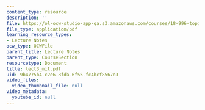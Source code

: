 ```yaml
---
content_type: resource
description: ''
file: https://ol-ocw-studio-app-qa.s3.amazonaws.com/courses/18-996-topics-in-theoretical-computer-science-internet-research-problems-spring-2002/9b4775b4c2e68fda6f55fc4bcf8567e3_lect3_mit.pdf
file_type: application/pdf
learning_resource_types:
- Lecture Notes
ocw_type: OCWFile
parent_title: Lecture Notes
parent_type: CourseSection
resourcetype: Document
title: lect3_mit.pdf
uid: 9b4775b4-c2e6-8fda-6f55-fc4bcf8567e3
video_files:
  video_thumbnail_file: null
video_metadata:
  youtube_id: null
---
```

